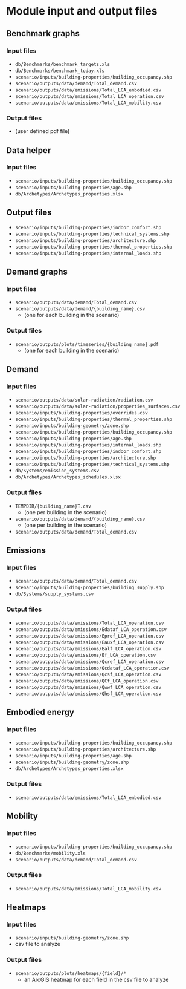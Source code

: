 # Module input and output files

## Benchmark graphs

### Input files

* `db/Benchmarks/benchmark_targets.xls`
* `db/Benchmarks/benchmark_today.xls`
* `scenario/inputs/building-properties/building_occupancy.shp`
* `scenario/outputs/data/demand/Total_demand.csv`
* `scenario/outputs/data/emissions/Total_LCA_embodied.csv`
* `scenario/outputs/data/emissions/Total_LCA_operation.csv`
* `scenario/outputs/data/emissions/Total_LCA_mobility.csv`

### Output files

* (user defined pdf file)

## Data helper

### Input files

* `scenario/inputs/building-properties/building_occupancy.shp`
* `scenario/inputs/building-properties/age.shp`
* `db/Archetypes/Archetypes_properties.xlsx`

## Output files

* `scenario/inputs/building-properties/indoor_comfort.shp`
* `scenario/inputs/building-properties/technical_systems.shp`
* `scenario/inputs/building-properties/architecture.shp`
* `scenario/inputs/building-properties/thermal_properties.shp`
* `scenario/inputs/building-properties/internal_loads.shp`

## Demand graphs

### Input files

* `scenario/outputs/data/demand/Total_demand.csv`
* `scenario/outputs/data/demand/{building_name}.csv`
  * (one for each building in the scenario)

### Output files

* `scenario/outputs/plots/timeseries/{building_name}.pdf`
  * (one for each building in the scenario)
  
## Demand

### Input files

* `scenario/outputs/data/solar-radiation/radiation.csv`
* `scenario/outputs/data/solar-radiation/properties_surfaces.csv`
* `scenario/inputs/building-properties/overrides.csv`
* `scenario/inputs/building-properties/thermal_properties.shp`
* `scenario/inputs/building-geometry/zone.shp`
* `scenario/inputs/building-properties/building_occupancy.shp`
* `scenario/inputs/building-properties/age.shp`
* `scenario/inputs/building-properties/internal_loads.shp`
* `scenario/inputs/building-properties/indoor_comfort.shp`
* `scenario/inputs/building-properties/architecture.shp`
* `scenario/inputs/building-properties/technical_systems.shp`
* `db/Systems/emission_systems.csv`
* `db/Archetypes/Archetypes_schedules.xlsx`

### Output files

* `TEMPDIR/{building_name}T.csv`
    * (one per building in the scenario)
* `scenario/outputs/data/demand/{building_name}.csv`
  * (one per building in the scenario)
* `scenario/outputs/data/demand/Total_demand.csv`

## Emissions

### Input files

* `scenario/outputs/data/demand/Total_demand.csv`
* `scenario/inputs/building-properties/building_supply.shp`
* `db/Systems/supply_systems.csv`

### Output files

* `scenario/outputs/data/emissions/Total_LCA_operation.csv`
* `scenario/outputs/data/emissions/Edataf_LCA_operation.csv`
* `scenario/outputs/data/emissions/Eprof_LCA_operation.csv`
* `scenario/outputs/data/emissions/Eauxf_LCA_operation.csv`
* `scenario/outputs/data/emissions/Ealf_LCA_operation.csv`
* `scenario/outputs/data/emissions/Ef_LCA_operation.csv`
* `scenario/outputs/data/emissions/Qcref_LCA_operation.csv`
* `scenario/outputs/data/emissions/Qcdataf_LCA_operation.csv`
* `scenario/outputs/data/emissions/Qcsf_LCA_operation.csv`
* `scenario/outputs/data/emissions/QCf_LCA_operation.csv`
* `scenario/outputs/data/emissions/Qwwf_LCA_operation.csv`
* `scenario/outputs/data/emissions/Qhsf_LCA_operation.csv`

## Embodied energy

### Input files

* `scenario/inputs/building-properties/building_occupancy.shp`
* `scenario/inputs/building-properties/architecture.shp`
* `scenario/inputs/building-properties/age.shp`
* `scenario/inputs/building-geometry/zone.shp`
* `db/Archetypes/Archetypes_properties.xlsx`

### Output files

* `scenario/outputs/data/emissions/Total_LCA_embodied.csv`

## Mobility

### Input files

* `scenario/inputs/building-properties/building_occupancy.shp`
* `db/Benchmarks/mobility.xls`
* `scenario/outputs/data/demand/Total_demand.csv`

### Output files

* `scenario/outputs/data/emissions/Total_LCA_mobility.csv`

## Heatmaps

### Input files

* `scenario/inputs/building-geometry/zone.shp`
* csv file to analyze

### Output files

* `scenario/outputs/plots/heatmaps/{field}/*`
  * an ArcGIS heatmap for each field in the csv file to analyze 
